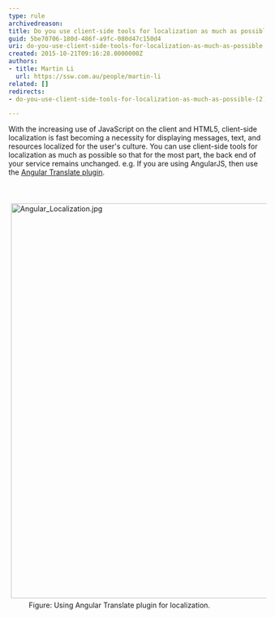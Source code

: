 ```yaml
---
type: rule
archivedreason: 
title: Do you use client-side tools for localization as much as possible?
guid: 5be70706-180d-486f-a9fc-080d47c150d4
uri: do-you-use-client-side-tools-for-localization-as-much-as-possible
created: 2015-10-21T09:16:28.0000000Z
authors:
- title: Martin Li
  url: https://ssw.com.au/people/martin-li
related: []
redirects:
- do-you-use-client-side-tools-for-localization-as-much-as-possible-(2)

---
```



<p>With the increasing use of JavaScript on the client and HTML5, client-side localization is fast becoming a necessity for displaying messages, text, and resources localized for the user's culture. You can use client-side tools for localization as much as possible so that for the most part, the back end of your service remains unchanged. e.g. If you are using AngularJS, then use the <a href="https&#58;//angular-translate.github.io/">Angular Translate plugin</a>.</p>
<br><excerpt class='endintro'></excerpt><br>
<img src="/PublishingImages/Angular_Localization.jpg" alt="Angular_Localization.jpg" style="margin&#58;5px;width&#58;778px;" /><div><div><dd>Figure&#58;&#160;Using Angular Translate plugin for localization. ​</dd></div></div>


